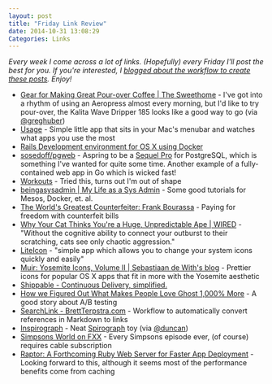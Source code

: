 ```yaml
---
layout: post
title: "Friday Link Review"
date: 2014-10-31 13:08:29
Categories: Links
---
```


*Every week I come across a lot of links. (Hopefully) every Friday I'll post the best for you. If you're interested, I [blogged about the workflow to create these posts](/2014/10/27/jekyll-blogging-workflow-link-posts.html). Enjoy!*

* [Gear for Making Great Pour-over Coffee | The Sweethome](http://thesweethome.com/reviews/gear-for-making-great-coffee/) - I've got into a rhythm of using an Aeropress almost every morning, but I'd like to try pour-over, the Kalita Wave Dripper 185 looks like a good way to go (via [@greghuber](https://twitter.com/greghuber))
* [Usage](http://www.mediaatelier.com/Usage/) - Simple little app that sits in your Mac's menubar and watches what apps you use the most
* [Rails Development environment for OS X using Docker](http://allenan.com/docker-rails-dev-environment-for-osx/)
* [sosedoff/pgweb](https://github.com/sosedoff/pgweb/) - Aspring to be a [Sequel Pro](http://www.sequelpro.com/) for PostgreSQL, which is something I've wanted for quite some time. Another example of a fully-contained web app in Go which is wicked fast!
* [Workouts](http://well.blogs.nytimes.com/projects/workouts/) - Tried this, turns out I'm out of shape
* [beingasysadmin | My Life as a Sys Admin](https://beingasysadmin.wordpress.com/) - Some good tutorials for Mesos, Docker, et. al.
* [The World's Greatest Counterfeiter: Frank Bourassa](http://www.gq.com/long-form/the-great-paper-caper) - Paying for freedom with counterfeit bills
* [Why Your Cat Thinks You're a Huge, Unpredictable Ape | WIRED](http://www.wired.com/2014/10/cat-thinks-youre-huge-unpredictable-ape/) - "Without the cognitive ability to connect your outburst to their scratching, cats see only chaotic aggression."
* [LiteIcon](http://www.freemacsoft.net/liteicon/) - "simple app which allows you to change your system icons quickly and easily"
* [Muir: Yosemite Icons, Volume II | Sebastiaan de With's blog](http://dewith.com/2014/muir-yosemite-icons-volume-ii/) - Prettier icons for popular OS X apps that fit in more with the Yosemite aesthetic
* [Shippable - Continuous Delivery, simplified.](http://www.shippable.com/)
* [How we Figured Out What Makes People Love Ghost 1,000% More](http://blog.ghost.org/ghost-onboarding/) - A good story about A/B testing
* [SearchLink - BrettTerpstra.com](http://brettterpstra.com/projects/searchlink/) - Workflow to automatically convert references in Markdown to links
* [Inspirograph](http://nathanfriend.com/inspirograph/) - Neat [Spirograph](http://en.wikipedia.org/wiki/Spirograph) toy (via [@duncan](https://twitter.com/duncan))
* [Simpsons World on FXX](http://www.simpsonsworld.com/) - Every Simpsons episode ever, (of course) requires cable subscription
* [Raptor: A Forthcoming Ruby Web Server for Faster App Deployment](http://www.rubyinside.com/raptor-a-new-ruby-web-server-for-faster-app-deployment-6168.html) - Looking forward to this, although it seems most of the performance benefits come from caching
